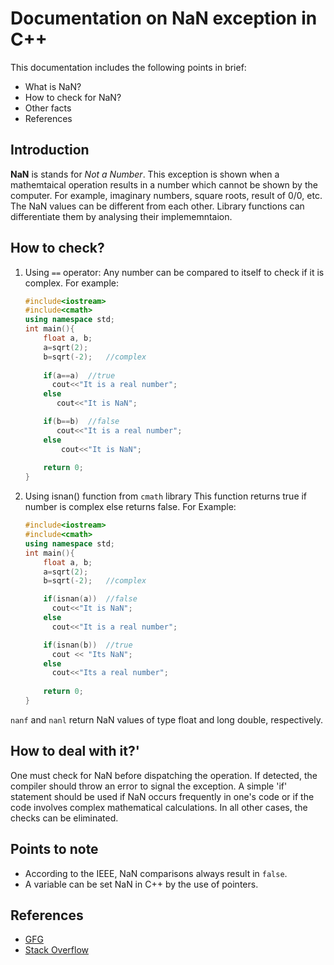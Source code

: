 # Documentation on NaN exception in C++

This documentation includes the following points in brief:
* What is NaN?
* How to check for NaN?
* Other facts
* References


## Introduction

**NaN** is stands for *Not a Number*. This exception is shown when a mathemtaical operation results in a number which cannot be shown by the computer. For example, imaginary numbers, square roots, result of 0/0, etc.
The NaN values can be different from each other. Library functions can differentiate them by analysing their implememntaion.


## How to check?

1. Using `==` operator: 
   Any number can be compared to itself to check if it is complex. For example:

    ```C++
    #include<iostream>
    #include<cmath> 
    using namespace std;
    int main(){
        float a, b;
        a=sqrt(2);
        b=sqrt(-2);   //complex
     
        if(a==a)  //true
          cout<<"It is a real number"; 
        else
           cout<<"It is NaN";

        if(b==b)  //false
           cout<<"It is a real number";
        else
            cout<<"It is NaN";
  
        return 0;
    }
    ```

2. Using isnan() function from `cmath` library 
    This function returns true if number is complex else returns false.
    For Example:

    ```C++
    #include<iostream>
    #include<cmath> 
    using namespace std;
    int main(){
        float a, b;
        a=sqrt(2);
        b=sqrt(-2);   //complex 
    
        if(isnan(a))  //false
          cout<<"It is NaN";
        else
          cout<<"It is a real number";

        if(isnan(b))  //true
          cout << "Its NaN"; 
        else
          cout<<"Its a real number";
         
        return 0;    
    }
    ```

`nanf` and `nanl` return NaN values of type float and long double, respectively.


## How to deal with it?'

One must check for NaN before dispatching the operation. If detected, the compiler should throw an error to signal the exception.
A simple 'if' statement should be used if NaN occurs frequently in one's code or if the code involves complex mathematical calculations. In all other cases, the checks can be eliminated.


## Points to note

* According to the IEEE, NaN comparisons always result in `false`.
* A variable can be set NaN in C++ by the use of pointers.


## References

* [GFG](https://www.geeksforgeeks.org/nan-in-cpp-what-is-it-and-how-to-check-for-it/)
* [Stack Overflow](https://stackoverflow.com/questions/570669/checking-if-a-double-or-float-is-nan-in-c)
